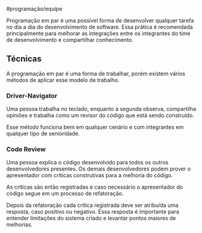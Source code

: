 #programação/equipe  

Programação em par é uma possível forma de desenvolver qualquer tarefa no dia a dia do desenvolvimento de software. Essa prática é recomendada principalmente para melhorar as integrações entre os integrantes do time de desenvolvimento e compartilhar conhecimento.

## Técnicas

A programação em par é uma forma de trabalhar, porém existem vários métodos de aplicar esse modelo de trabalho.

### Driver-Navigator

Uma pessoa trabalha no teclado, enquanto a segunda observa, compartilha opiniões e trabalha como um revisor do código que está sendo construído.

Esse método funciona bem em qualquer cenário e com integrantes em qualquer tipo de senioridade.

### Code Review

Uma pessoa explica o código desenvolvido para todos os outros desenvolvedores presentes. Os demais desenvolvedores podem prover o apresentador com críticas construtivas para a melhoria do código.

As críticas são então registradas e caso necessário o apresentador do código segue em um processo de refatoração.

Depois da refatoração cada crítica registrada deve ser atribuída uma resposta, caso positivo ou negativo. Essa resposta é importante para entender limitações do sistema criado e levantar pontos maiores de melhorias.